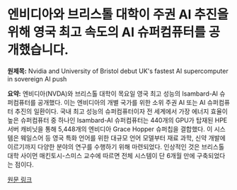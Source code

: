 # 엔비디아와 브리스톨 대학이 주권 AI 추진을 위해 영국 최고 속도의 AI 슈퍼컴퓨터를 공개했습니다.

**원제목:** Nvidia and University of Bristol debut UK's fastest AI supercomputer in sovereign AI push

**요약:** 엔비디아(NVDA)와 브리스톨 대학이 목요일 영국 최고 성능의 Isambard-AI 슈퍼컴퓨터를 공개했다. 이는 엔비디아의 개별 국가를 위한 소위 주권 AI 또는 AI 슈퍼컴퓨터 추진의 일환이다. 국내 최고 성능의 슈퍼컴퓨터이자 전 세계에서 가장 에너지 효율이 높은 슈퍼컴퓨터 중 하나인 Isambard-AI 슈퍼컴퓨터는 440개의 GPU가 탑재된 HPE 서버 캐비닛을 통해 5,448개의 엔비디아 Grace Hopper 슈퍼칩을 결합했다. 이 시스템은 웨일스어 등 영국 특화 언어를 위한 대규모 언어 모델부터 재료 과학, 신약 개발에 이르기까지 다양한 분야의 연구를 수행하기 위해 마련되었다. 인상적인 것은 브리스톨 대학 사이먼 매킨토시-스미스 교수에 따르면 전체 시스템이 단 6개월 만에 구축되었다는 점이다.

[원문 링크](https://finance.yahoo.com/news/nvidia-and-university-of-bristol-debut-uks-fastest-ai-supercomputer-in-sovereign-ai-push-170013524.html)
